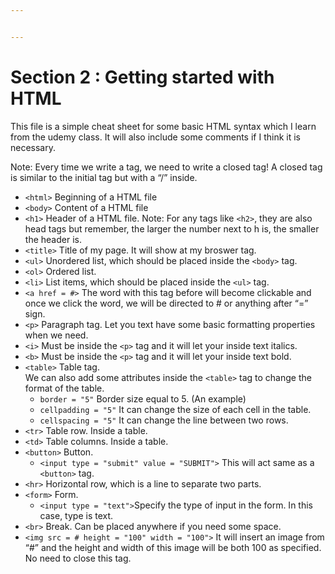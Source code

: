 ```yaml
---


---
```


<h1 id="section-2--getting-started-with-html">Section 2 : Getting started with HTML</h1>
<p>This file is a simple cheat sheet for some basic HTML syntax which I learn from the udemy class. It will also include some comments if I think it is necessary.</p>
<p>Note: Every time we write a tag, we need to write a closed tag! A closed tag is similar to the initial tag but with a “/” inside.</p>
<ul>
<li><code>&lt;html&gt;</code> Beginning of a HTML file</li>
<li><code>&lt;body&gt;</code> Content of a HTML file</li>
<li><code>&lt;h1&gt;</code> Header of a HTML file. Note: For any tags like <code>&lt;h2&gt;</code>, they are also head tags but remember, the larger the number next to h is, the smaller the header is.</li>
<li><code>&lt;title&gt;</code> Title of my page. It will show at my broswer tag.</li>
<li><code>&lt;ul&gt;</code> Unordered list, which should be placed inside the <code>&lt;body&gt;</code> tag.</li>
<li><code>&lt;ol&gt;</code> Ordered list.</li>
<li><code>&lt;li&gt;</code> List items, which should be placed inside the <code>&lt;ul&gt;</code> tag.</li>
<li><code>&lt;a href = #&gt;</code> The word with this tag before will become clickable and once we click the word, we will be directed to # or anything after “=” sign.</li>
<li><code>&lt;p&gt;</code> Paragraph tag. Let you text have some basic formatting properties when we need.</li>
<li><code>&lt;i&gt;</code> Must be inside the <code>&lt;p&gt;</code> tag and it will let your inside text italics.</li>
<li><code>&lt;b&gt;</code> Must be inside the <code>&lt;p&gt;</code> tag and it will let your inside text bold.</li>
<li><code>&lt;table&gt;</code> Table tag.<br>
We can also add some attributes inside the <code>&lt;table&gt;</code> tag to   change the format of the table.
<ul>
<li><code>border = "5"</code> Border size equal to 5. (An example)</li>
<li><code>cellpadding = "5"</code> It can change the size of each cell in the table.</li>
<li><code>cellspacing = "5"</code> It can change the line between two rows.</li>
</ul>
</li>
<li><code>&lt;tr&gt;</code> Table row. Inside a table.</li>
<li><code>&lt;td&gt;</code> Table columns. Inside a table.</li>
<li><code>&lt;button&gt;</code> Button.
<ul>
<li><code>&lt;input type = "submit" value = "SUBMIT"&gt;</code> This will act same as a <code>&lt;button&gt;</code> tag.</li>
</ul>
</li>
<li><code>&lt;hr&gt;</code> Horizontal row, which is a line to separate two parts.</li>
<li><code>&lt;form&gt;</code> Form.
<ul>
<li><code>&lt;input type = "text"&gt;</code>Specify the type of input in the form. In this case, type is text.</li>
</ul>
</li>
<li><code>&lt;br&gt;</code> Break. Can be placed anywhere if you need some space.</li>
<li><code>&lt;img src = # height = "100" width = "100"&gt;</code> It will insert an image from “#” and the height and width of this image will be both 100 as specified. No need to close this tag.</li>
</ul>

